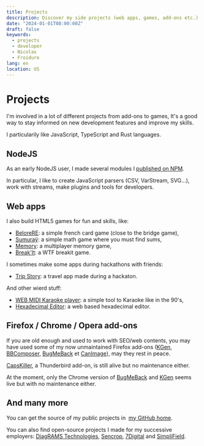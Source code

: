 ```yaml
---
title: Projects
description: Discover my side projects (web apps, games, add-ons etc.).
date: "2024-01-01T08:00:00Z"
draft: false
keywords:
  - projects
  - developer
  - Nicolas
  - Froidure
lang: en
location: US
---
```


# Projects

I'm involved in a lot of different projects from add-ons to games, It's a good
way to stay informed on new development features and improve my skills.

I particularily like JavaScript, TypeScript and Rust languages.

## NodeJS

As an early NodeJS user, I made several modules I
[published on NPM](https://www.npmjs.org/~nfroidure "View my NPM profile").

In particular, I like to create JavaScript parsers (CSV, VarStream, SVG...),
work with streams, make plugins and tools for developers.

## Web apps

I also build HTML5 games for fun and skills, like:

- [BeloreRE](https://belote.insertafter.com/): a simple french card game (close
  to the bridge game),
- [Sumuraÿ](http://sumuray.insertafter.com/): a simple math game where you must
  find sums,
- [Memory](http://memory.insertafter.com/): a multiplayer memory game,
- [Break'It](https://breakit.insertafter.com/): a WTF breakit game.

I sometimes make some apps during hackathons with friends:

- [Trip Story](https://github.com/nfroidure/TripStory): a travel app made during
  a hackaton.

And other wierd stuff:

- [WEB MIDI Karaoke player](https://karaoke.insertafter.com/): a simple tool to
  Karaoke like in the 90's,
- [Hexadecimal Editor](https://hexa.insertafter.com/): a web based hexadecimal
  editor.

## Firefox / Chrome / Opera add-ons

If you are old enough and used to work with SEO/web contents, you may have used
some of my now unmaintained Firefox add-ons
([KGen](https://github.com/nfroidure/KGen),
[BBComposer](https://github.com/nfroidure/BBComposer),
[BugMeBack](https://github.com/nfroidure/BugMeBack) et
[CanImage](https://github.com/nfroidure/CanImage)), may they rest in peace.

[CapsKiller](https://addons.mozilla.org/thunderbird/addon/caps-killer/), a
Thunderbird add-on, is still alive but no maintenance either.

At the moment, only the Chrome version of
[BugMeBack](https://chrome.google.com/webstore/detail/bugmeback/hgmagcomobmjhaomdoihiggpdekaehmg?hl=fr)
and
[KGen](https://chrome.google.com/webstore/detail/kgen/jkpcelefglapiahikhocfdcigfpaagcl?hl=fr)
seems live but with no maintenance either.

## And many more

You can get the source of my public projects in
 [my GitHub home](https://github.com/nfroidure).

You can also find open-source projects I made for my successive employers: [DiagRAMS Technologies](https://github.com/DiagRAMS-Technologies), [Sencrop](https://github.com/Sencrop), [7Digital](https://github.com/7Digital)
and [SimpliField](https://github.com/SimpliField).
